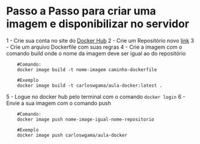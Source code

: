 # Passo a Passo para criar uma imagem e disponibilizar no servidor

1 - Crie sua conta no site do [Docker Hub](https://hub.docker.com/)
2 - Crie um Repositório novo [link](https://hub.docker.com/repository/create)
3 - Crie um arquivo Dockerfile com suas regras 
4 - Crie a imagem com o comando build onde o nome da imagem deve ser igual ao do repositório
```
    #Comando:
    docker image build -t nome-imagem caminho-dockerfile
    
    #Exemplo
    docker image build -t carloswgama/aula-docker:latest .
```
5 - Logue no docker hub pelo terminal com o comando ``` docker login ```
6 - Envie a sua imagem com o comando push
```
    #Comando:
    docker image push nome-image-igual-nome-repositorio
    
    #Exemplo
    docker image push carloswgama/aula-docker 
```

